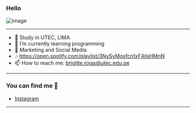 ### Hello
![image](https://www.mtu.edu/cs/what/images/what-is-computer-science-banner1600.jpg)
  
---
- 🔭 Study in UTEC,  LIMA
- 🌱 I’m currently learning programming 
- 👯 Marketing and Social Media
- 🎶 https://open.spotify.com/playlist/3NySyMosfcn1xF4ilsHMnN
- 📫 How to reach me: brigitte.rojas@utec.edu.pe
---
### You can find me 📲
 - [Instagram](https://www.instagram.com/dayane_rojas/)

---
